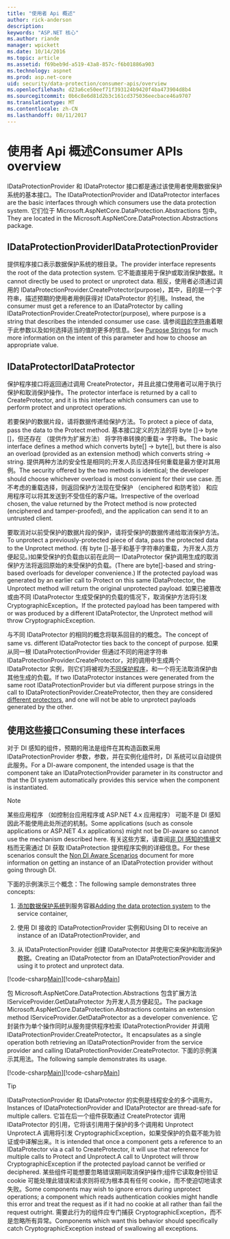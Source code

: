 ```yaml
---
title: "使用者 Api 概述"
author: rick-anderson
description: 
keywords: "ASP.NET 核心"
ms.author: riande
manager: wpickett
ms.date: 10/14/2016
ms.topic: article
ms.assetid: f69beb9d-a519-43a8-857c-f6b01886a903
ms.technology: aspnet
ms.prod: asp.net-core
uid: security/data-protection/consumer-apis/overview
ms.openlocfilehash: d23a6ce50eef71f393124b9420f4ba473904d8b4
ms.sourcegitcommit: 0b6c8e6d81d2b3c161cd375036eecbace46a9707
ms.translationtype: MT
ms.contentlocale: zh-CN
ms.lasthandoff: 08/11/2017
---
```

# <a name="consumer-apis-overview"></a><span data-ttu-id="7e834-103">使用者 Api 概述</span><span class="sxs-lookup"><span data-stu-id="7e834-103">Consumer APIs overview</span></span>

<span data-ttu-id="7e834-104">IDataProtectionProvider 和 IDataProtector 接口都是通过该使用者使用数据保护系统的基本接口。</span><span class="sxs-lookup"><span data-stu-id="7e834-104">The IDataProtectionProvider and IDataProtector interfaces are the basic interfaces through which consumers use the data protection system.</span></span> <span data-ttu-id="7e834-105">它们位于 Microsoft.AspNetCore.DataProtection.Abstractions 包中。</span><span class="sxs-lookup"><span data-stu-id="7e834-105">They are located in the Microsoft.AspNetCore.DataProtection.Abstractions package.</span></span>

## <a name="idataprotectionprovider"></a><span data-ttu-id="7e834-106">IDataProtectionProvider</span><span class="sxs-lookup"><span data-stu-id="7e834-106">IDataProtectionProvider</span></span>

<span data-ttu-id="7e834-107">提供程序接口表示数据保护系统的根目录。</span><span class="sxs-lookup"><span data-stu-id="7e834-107">The provider interface represents the root of the data protection system.</span></span> <span data-ttu-id="7e834-108">它不能直接用于保护或取消保护数据。</span><span class="sxs-lookup"><span data-stu-id="7e834-108">It cannot directly be used to protect or unprotect data.</span></span> <span data-ttu-id="7e834-109">相反，使用者必须通过调用的 IDataProtectionProvider.CreateProtector(purpose)，其中，目的是一个字符串，描述预期的使用者用例获得对 IDataProtector 的引用。</span><span class="sxs-lookup"><span data-stu-id="7e834-109">Instead, the consumer must get a reference to an IDataProtector by calling IDataProtectionProvider.CreateProtector(purpose), where purpose is a string that describes the intended consumer use case.</span></span> <span data-ttu-id="7e834-110">请参阅[目的字符串](purpose-strings.md)着眼于此参数以及如何选择适当的值的更多的信息。</span><span class="sxs-lookup"><span data-stu-id="7e834-110">See [Purpose Strings](purpose-strings.md) for much more information on the intent of this parameter and how to choose an appropriate value.</span></span>

## <a name="idataprotector"></a><span data-ttu-id="7e834-111">IDataProtector</span><span class="sxs-lookup"><span data-stu-id="7e834-111">IDataProtector</span></span>

<span data-ttu-id="7e834-112">保护程序接口将返回通过调用 CreateProtector，并且此接口使用者可以用于执行保护和取消保护操作。</span><span class="sxs-lookup"><span data-stu-id="7e834-112">The protector interface is returned by a call to CreateProtector, and it is this interface which consumers can use to perform protect and unprotect operations.</span></span>

<span data-ttu-id="7e834-113">若要保护的数据片段，请将数据传递给保护方法。</span><span class="sxs-lookup"><span data-stu-id="7e834-113">To protect a piece of data, pass the data to the Protect method.</span></span> <span data-ttu-id="7e834-114">基本接口定义的方法的将 byte []-> byte []，但还存在 （提供作为扩展方法） 将字符串转换的重载-> 字符串。</span><span class="sxs-lookup"><span data-stu-id="7e834-114">The basic interface defines a method which converts byte[] -> byte[], but there is also an overload (provided as an extension method) which converts string -> string.</span></span> <span data-ttu-id="7e834-115">提供两种方法的安全性是相同的;开发人员应选择任何重载是最方便对其用例。</span><span class="sxs-lookup"><span data-stu-id="7e834-115">The security offered by the two methods is identical; the developer should choose whichever overload is most convenient for their use case.</span></span> <span data-ttu-id="7e834-116">而不考虑的重载选择，则返回保护方法现在受保护 （enciphered 和防考验） 和应用程序可以将其发送到不受信任的客户端。</span><span class="sxs-lookup"><span data-stu-id="7e834-116">Irrespective of the overload chosen, the value returned by the Protect method is now protected (enciphered and tamper-proofed), and the application can send it to an untrusted client.</span></span>

<span data-ttu-id="7e834-117">要取消对以前受保护的数据片段的保护，请将受保护的数据传递给取消保护方法。</span><span class="sxs-lookup"><span data-stu-id="7e834-117">To unprotect a previously-protected piece of data, pass the protected data to the Unprotect method.</span></span> <span data-ttu-id="7e834-118">(有 byte []-基于和基于字符串的重载，为开发人员方便起见。)如果受保护的负载由以前在此同一 IDataProtector 保护调用生成的取消保护方法将返回原始的未受保护的负载。</span><span class="sxs-lookup"><span data-stu-id="7e834-118">(There are byte[]-based and string-based overloads for developer convenience.) If the protected payload was generated by an earlier call to Protect on this same IDataProtector, the Unprotect method will return the original unprotected payload.</span></span> <span data-ttu-id="7e834-119">如果已被篡改或由不同 IDataProtector 生成受保护的负载的情况下，取消保护方法将引发 CryptographicException。</span><span class="sxs-lookup"><span data-stu-id="7e834-119">If the protected payload has been tampered with or was produced by a different IDataProtector, the Unprotect method will throw CryptographicException.</span></span>

<span data-ttu-id="7e834-120">与不同 IDataProtector 的相同的概念将联系回目的的概念。</span><span class="sxs-lookup"><span data-stu-id="7e834-120">The concept of same vs. different IDataProtector ties back to the concept of purpose.</span></span> <span data-ttu-id="7e834-121">如果从同一根 IDataProtectionProvider 但通过不同的用途字符串 IDataProtectionProvider.CreateProtector，对的调用中生成两个 IDataProtector 实例，则它们将被视为[不同保护程序](purpose-strings.md)，和一个将无法取消保护由其他生成的负载。</span><span class="sxs-lookup"><span data-stu-id="7e834-121">If two IDataProtector instances were generated from the same root IDataProtectionProvider but via different purpose strings in the call to IDataProtectionProvider.CreateProtector, then they are considered [different protectors](purpose-strings.md), and one will not be able to unprotect payloads generated by the other.</span></span>

## <a name="consuming-these-interfaces"></a><span data-ttu-id="7e834-122">使用这些接口</span><span class="sxs-lookup"><span data-stu-id="7e834-122">Consuming these interfaces</span></span>

<span data-ttu-id="7e834-123">对于 DI 感知的组件，预期的用法是组件在其构造函数采用 IDataProtectionProvider 参数，参数，并在实例化组件时，DI 系统可以自动提供此服务。</span><span class="sxs-lookup"><span data-stu-id="7e834-123">For a DI-aware component, the intended usage is that the component take an IDataProtectionProvider parameter in its constructor and that the DI system automatically provides this service when the component is instantiated.</span></span>

> [!NOTE]
> <span data-ttu-id="7e834-124">某些应用程序 （如控制台应用程序或 ASP.NET 4.x 应用程序） 可能不是 DI 感知因此不能使用此处所述的机制。</span><span class="sxs-lookup"><span data-stu-id="7e834-124">Some applications (such as console applications or ASP.NET 4.x applications) might not be DI-aware so cannot use the mechanism described here.</span></span> <span data-ttu-id="7e834-125">有关这些方案，请查阅[非 DI 感知的情境](../configuration/non-di-scenarios.md)文档而无需通过 DI 获取 IDataProtection 提供程序实例的详细信息。</span><span class="sxs-lookup"><span data-stu-id="7e834-125">For these scenarios consult the [Non DI Aware Scenarios](../configuration/non-di-scenarios.md) document for more information on getting an instance of an IDataProtection provider without going through DI.</span></span>

<span data-ttu-id="7e834-126">下面的示例演示三个概念：</span><span class="sxs-lookup"><span data-stu-id="7e834-126">The following sample demonstrates three concepts:</span></span>

1. <span data-ttu-id="7e834-127">[添加数据保护系统](../configuration/overview.md)到服务容器</span><span class="sxs-lookup"><span data-stu-id="7e834-127">[Adding the data protection system](../configuration/overview.md) to the service container,</span></span>

2. <span data-ttu-id="7e834-128">使用 DI 接收的 IDataProtectionProvider 实例和</span><span class="sxs-lookup"><span data-stu-id="7e834-128">Using DI to receive an instance of an IDataProtectionProvider, and</span></span>

3. <span data-ttu-id="7e834-129">从 IDataProtectionProvider 创建 IDataProtector 并使用它来保护和取消保护数据。</span><span class="sxs-lookup"><span data-stu-id="7e834-129">Creating an IDataProtector from an IDataProtectionProvider and using it to protect and unprotect data.</span></span>

<span data-ttu-id="7e834-130">[!code-csharp[Main](../using-data-protection/samples/protectunprotect.cs?highlight=26,34,35,36,37,38,39,40)]</span><span class="sxs-lookup"><span data-stu-id="7e834-130">[!code-csharp[Main](../using-data-protection/samples/protectunprotect.cs?highlight=26,34,35,36,37,38,39,40)]</span></span>

<span data-ttu-id="7e834-131">包 Microsoft.AspNetCore.DataProtection.Abstractions 包含扩展方法 IServiceProvider.GetDataProtector 为开发人员方便起见。</span><span class="sxs-lookup"><span data-stu-id="7e834-131">The package Microsoft.AspNetCore.DataProtection.Abstractions contains an extension method IServiceProvider.GetDataProtector as a developer convenience.</span></span> <span data-ttu-id="7e834-132">它封装作为单个操作同时从服务提供程序检索 IDataProtectionProvider 并调用 IDataProtectionProvider.CreateProtector。</span><span class="sxs-lookup"><span data-stu-id="7e834-132">It encapsulates as a single operation both retrieving an IDataProtectionProvider from the service provider and calling IDataProtectionProvider.CreateProtector.</span></span> <span data-ttu-id="7e834-133">下面的示例演示其用法。</span><span class="sxs-lookup"><span data-stu-id="7e834-133">The following sample demonstrates its usage.</span></span>

<span data-ttu-id="7e834-134">[!code-csharp[Main](./overview/samples/getdataprotector.cs?highlight=15)]</span><span class="sxs-lookup"><span data-stu-id="7e834-134">[!code-csharp[Main](./overview/samples/getdataprotector.cs?highlight=15)]</span></span>

>[!TIP]
> <span data-ttu-id="7e834-135">IDataProtectionProvider 和 IDataProtector 的实例是线程安全的多个调用方。</span><span class="sxs-lookup"><span data-stu-id="7e834-135">Instances of IDataProtectionProvider and IDataProtector are thread-safe for multiple callers.</span></span> <span data-ttu-id="7e834-136">它旨在后一个组件获取通过 CreateProtector 调用 IDataProtector 的引用，它将该引用用于保护的多个调用和 Unprotect Unprotect.A 调用将引发 CryptographicException，如果受保护的负载不能为验证或中译解出来。</span><span class="sxs-lookup"><span data-stu-id="7e834-136">It is intended that once a component gets a reference to an IDataProtector via a call to CreateProtector, it will use that reference for multiple calls to Protect and Unprotect.A call to Unprotect will throw CryptographicException if the protected payload cannot be verified or deciphered.</span></span> <span data-ttu-id="7e834-137">某些组件可能想要忽略错误期间取消保护操作;组件它读取身份验证 cookie 可能处理此错误和请求则将视为根本具有任何 cookie，而不使迫切地请求失败。</span><span class="sxs-lookup"><span data-stu-id="7e834-137">Some components may wish to ignore errors during unprotect operations; a component which reads authentication cookies might handle this error and treat the request as if it had no cookie at all rather than fail the request outright.</span></span> <span data-ttu-id="7e834-138">需要此行为的组件应专门捕获 CryptographicException，而不是忽略所有异常。</span><span class="sxs-lookup"><span data-stu-id="7e834-138">Components which want this behavior should specifically catch CryptographicException instead of swallowing all exceptions.</span></span>

